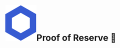 # <span class="flex"> <img src="/chainlink-symbol-blue.svg" class="w-8 mr-4" />Proof of Reserve 🏦</span>